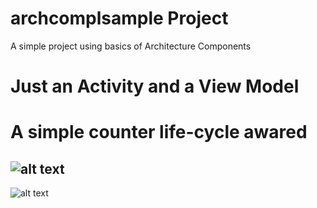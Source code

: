 # archcomplsample Project
A simple project using basics of Architecture Components

# Just an Activity and a View Model


# A simple counter life-cycle awared

![alt text](https://image.ibb.co/n0gBfJ/Screenshot_1529494592.png)
-
![alt text](https://image.ibb.co/gpcHLJ/Screenshot_1529494614.png)


